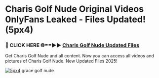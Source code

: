 # Charis Golf Nude Original Videos 0nlyFans Leaked - Files Updated! (5px4)

<h3>🔴 CLICK HERE 🌐==►► <a href="https://tinyurl.com/52m3yx9h" rel="nofollow">Charis Golf Nude Updated Files</a></h3>

Get Charis Golf Nude and all content. Now you can access all videos and pictures of Charis Golf Nude. New Updated Files 2025!

[![5px4](https://i.imgur.com/TnHtlc8.gif)](https://tinyurl.com/52m3yx9h)
grace golf nude
